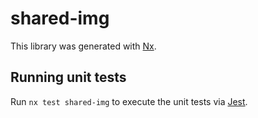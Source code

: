 # shared-img

This library was generated with [Nx](https://nx.dev).

## Running unit tests

Run `nx test shared-img` to execute the unit tests via [Jest](https://jestjs.io).
